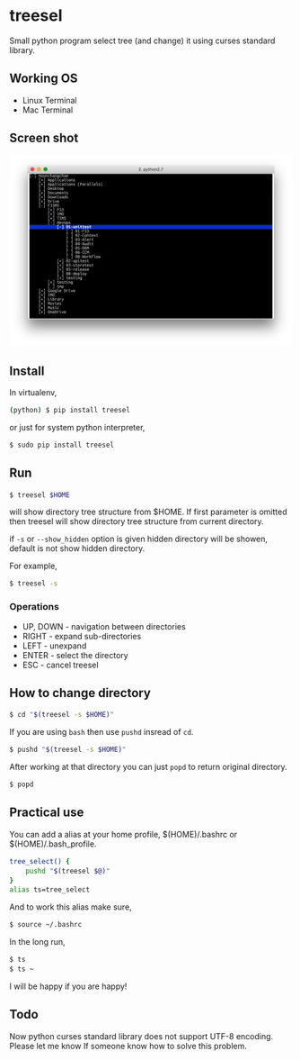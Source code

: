 # treesel
Small python program select tree (and change) it using curses standard library.

## Working OS
 * Linux Terminal
 * Mac Terminal
 
## Screen shot

![treesel](treesel.png)

## Install

In virtualenv,

``` sh
(python) $ pip install treesel
```

or just for system python interpreter,

``` sh
$ sudo pip install treesel
```

## Run

``` sh
$ treesel $HOME
```
will show directory tree structure from $HOME.
If first parameter is omitted then treesel will show directory tree structure from current directory.

if `-s` or `--show_hidden`  option is given hidden directory will be showen, default is not show hidden directory.

For example, 

``` sh
$ treesel -s
```
### Operations
 * UP, DOWN - navigation between directories
 * RIGHT - expand sub-directories
 * LEFT - unexpand
 * ENTER - select the directory
 * ESC - cancel treesel
 
## How to change directory

``` sh
$ cd "$(treesel -s $HOME)"
```

If you are using `bash` then use `pushd`  insread of `cd`.

``` sh
$ pushd "$(treesel -s $HOME)"
```

After working at that directory you can just `popd` to return original directory.

``` sh
$ popd
```

## Practical use

You can add a alias at your home profile, $(HOME)/.bashrc or $(HOME)/.bash_profile.

```bash
tree_select() {
    pushd "$(treesel $@)"
}
alias ts=tree_select
```

And to work this alias make sure,

``` sh
$ source ~/.bashrc
``` 

In the long run,

``` sh
$ ts
$ ts ~
``` 

I will be happy if you are happy!

## Todo

Now python curses standard library does not support UTF-8 encoding. Please let me know If someone know how to solve this problem.

